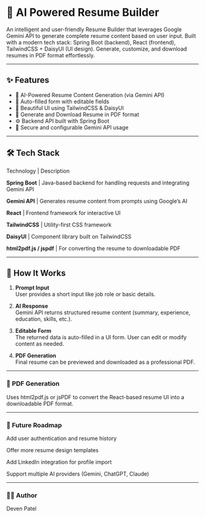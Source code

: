 # 💼 AI Powered Resume Builder

An intelligent and user-friendly Resume Builder that leverages Google Gemini API to generate complete resume content based on user input. Built with a modern tech stack: Spring Boot (backend), React (frontend), TailwindCSS + DaisyUI (UI design). Generate, customize, and download resumes in PDF format effortlessly.

---

## ✨ Features

- 🔮 AI-Powered Resume Content Generation (via Gemini API)
- 🧠 Auto-filled form with editable fields
- 🎨 Beautiful UI using TailwindCSS & DaisyUI
- 📄 Generate and Download Resume in PDF format
- ⚙️ Backend API built with Spring Boot
- 🔐 Secure and configurable Gemini API usage

---

## 🛠️ Tech Stack

 Technology | Description 
 
**Spring Boot** | Java-based backend for handling requests and integrating Gemini API 

 **Gemini API** | Generates resume content from prompts using Google’s AI 

 **React** | Frontend framework for interactive UI 

 **TailwindCSS** | Utility-first CSS framework 

 **DaisyUI** | Component library built on TailwindCSS 

 **html2pdf.js / jspdf** | For converting the resume to downloadable PDF 

---
## 🚀 How It Works

1. **Prompt Input**  
   User provides a short input like job role or basic details.

2. **AI Response**  
   Gemini API returns structured resume content (summary, experience, education, skills, etc.).

3. **Editable Form**  
   The returned data is auto-filled in a UI form. User can edit or modify content as needed.

4. **PDF Generation**  
   Final resume can be previewed and downloaded as a professional PDF.

---

### 📄 PDF Generation
Uses html2pdf.js or jsPDF to convert the React-based resume UI into a downloadable PDF format.

---
### 📣 Future Roadmap
 Add user authentication and resume history

 Offer more resume design templates

 Add LinkedIn integration for profile import

 Support multiple AI providers (Gemini, ChatGPT, Claude)

---
### 👨‍💻 Author

Deven Patel
